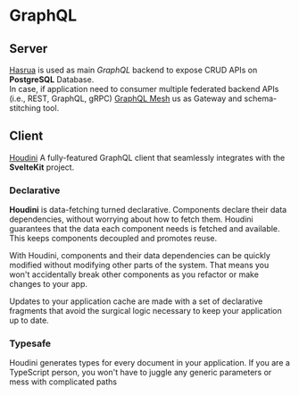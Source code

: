 # GraphQL

## Server

[Hasrua](https://hasura.io/) is used as main _GraphQL_ backend to expose CRUD APIs on **PostgreSQL** Database.  
In case, if application need to consumer multiple federated backend APIs (i.e., REST, GraphQL, gRPC) [GraphQL Mesh](https://the-guild.dev/graphql/mesh) us as Gateway and schema-stitching tool.  


## Client

[Houdini](https://www.houdinigraphql.com/) A fully-featured GraphQL client that seamlessly integrates with the **SvelteKit** project.

### Declarative

**Houdini** is data-fetching turned declarative. Components declare their data dependencies, without worrying about how to fetch them. Houdini guarantees that the data each component needs is fetched and available. This keeps components decoupled and promotes reuse.

With Houdini, components and their data dependencies can be quickly modified without modifying other parts of the system. That means you won't accidentally break other components as you refactor or make changes to your app.

Updates to your application cache are made with a set of declarative fragments that avoid the surgical logic necessary to keep your application up to date.

### Typesafe

Houdini generates types for every document in your application. If you are a TypeScript person, you won't have to juggle any generic parameters or mess with complicated paths
